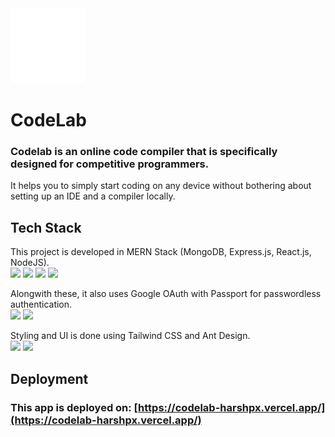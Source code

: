<img src="./client/public/icon.png" style="width:120px"/>

# CodeLab
### Codelab is an online code compiler that is specifically designed for competitive programmers.<br/>
It helps you to simply start coding on any device without bothering about setting up an IDE and a compiler locally.

## Tech Stack
This project is developed in MERN Stack (MongoDB, Express.js, React.js, NodeJS).<br/>
<img width="28" src="https://cdn.simpleicons.org/mongodb/"/>
<img width="28" src="https://cdn.simpleicons.org/express/white"/>
<img width="28" src="https://cdn.simpleicons.org/react/"/>
<img width="28" src="https://cdn.simpleicons.org/nodedotjs/"/>

Alongwith these, it also uses Google OAuth with Passport for passwordless authentication.<br/>
<img width="28" src="https://cdn.simpleicons.org/google/"/>
<img width="28" src="https://cdn.simpleicons.org/passport/"/>

Styling and UI is done using Tailwind CSS and Ant Design.<br/>
<img width="28" src="https://cdn.simpleicons.org/tailwindcss/"/>
<img width="28" src="https://cdn.simpleicons.org/antdesign/"/>

## Deployment
### This app is deployed on: [https://codelab-harshpx.vercel.app/](https://codelab-harshpx.vercel.app/)
